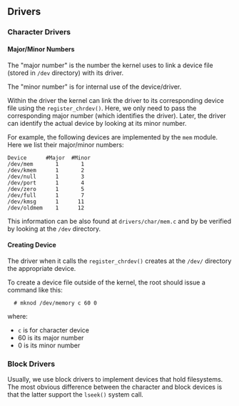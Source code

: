Drivers
-------

### Character Drivers ###

#### Major/Minor Numbers ####

The "major number" is the number the kernel uses to link a device file
(stored in `/dev` directory) with its driver.

The "minor number" is for internal use of the device/driver.

Within the driver the kernel can link the driver to its corresponding device
file using the ``register_chrdev()``.  Here, we only need to pass the
corresponding major number (which identifies the driver).  Later, the driver
can identify the actual device by looking at its minor number.

For example, the following devices are implemented by the `mem` module.
Here we list their major/minor numbers:

	Device		#Major	#Minor
	/dev/mem	   1	   1
	/dev/kmem	   1	   2
	/dev/null	   1	   3
	/dev/port	   1	   4
	/dev/zero	   1	   5
	/dev/full	   1	   7
	/dev/kmsg	   1	  11
	/dev/oldmem	   1	  12

This information can be also found at `drivers/char/mem.c` and by be verified by
looking at the `/dev` directory.

#### Creating Device ####

The driver when it calls the `register_chrdev()` creates at the `/dev/`
directory the appropriate device.

To create a device file outside of the kernel, the root should issue a
command like this:

      # mknod /dev/memory c 60 0

where:

 - `c` is for character device
 - 60 is its major number
 - 0 is its minor number

### Block Drivers ###

Usually, we use block drivers to implement devices that hold filesystems.
The most obvious difference between the character and block devices is that
the latter support the `lseek()` system call.
